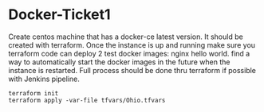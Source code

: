# Docker-Ticket1
Create centos machine that has a docker-ce latest version. It should be created with terraform. Once the instance is up and running make sure you terraform code can deploy 2 test docker images:
nginx
hello world. 
find a way to automatically start the docker images in the future when the instance is restarted.
Full process should be done thru terraform if possible with Jenkins pipeline.
```
terraform init
terraform apply -var-file tfvars/Ohio.tfvars
```